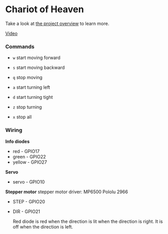 # Chariot of Heaven

Take a look at [the project overview](project.pdf) to learn more.

[Video](https://www.youtube.com/watch?v=WWUe42dH6nw)

### Commands

- `w` start moving forward
- `s` start moving backward
- `q` stop moving

- `a` start turning left
- `d` start turning tight
- `z` stop turning

- `x` stop all

### Wiring

**Info diodes**

- red - GPIO17
- green - GPIO22
- yellow - GPIO27

**Servo**

- servo - GPIO10

**Stepper motor**
stepper motor driver: MP6500 Pololu 2966

- STEP - GPIO20

- DIR - GPIO21

  Red diode is red when the direction is lit when the direction is right. It is off when the direction is left.
